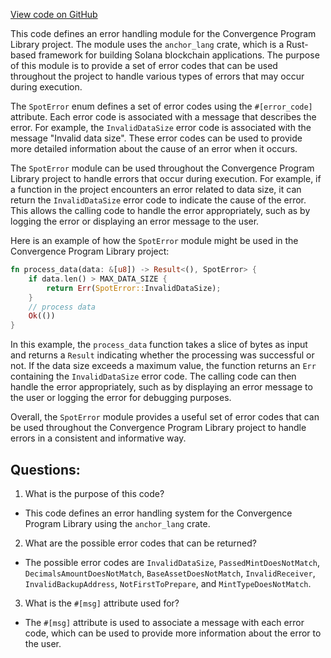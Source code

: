 [View code on GitHub](https://github.com/convergence-rfq/convergence-program-library/spot-instrument/program/src/errors.rs)

This code defines an error handling module for the Convergence Program Library project. The module uses the `anchor_lang` crate, which is a Rust-based framework for building Solana blockchain applications. The purpose of this module is to provide a set of error codes that can be used throughout the project to handle various types of errors that may occur during execution.

The `SpotError` enum defines a set of error codes using the `#[error_code]` attribute. Each error code is associated with a message that describes the error. For example, the `InvalidDataSize` error code is associated with the message "Invalid data size". These error codes can be used to provide more detailed information about the cause of an error when it occurs.

The `SpotError` module can be used throughout the Convergence Program Library project to handle errors that occur during execution. For example, if a function in the project encounters an error related to data size, it can return the `InvalidDataSize` error code to indicate the cause of the error. This allows the calling code to handle the error appropriately, such as by logging the error or displaying an error message to the user.

Here is an example of how the `SpotError` module might be used in the Convergence Program Library project:

```rust
fn process_data(data: &[u8]) -> Result<(), SpotError> {
    if data.len() > MAX_DATA_SIZE {
        return Err(SpotError::InvalidDataSize);
    }
    // process data
    Ok(())
}
```

In this example, the `process_data` function takes a slice of bytes as input and returns a `Result` indicating whether the processing was successful or not. If the data size exceeds a maximum value, the function returns an `Err` containing the `InvalidDataSize` error code. The calling code can then handle the error appropriately, such as by displaying an error message to the user or logging the error for debugging purposes.

Overall, the `SpotError` module provides a useful set of error codes that can be used throughout the Convergence Program Library project to handle errors in a consistent and informative way.
## Questions: 
 1. What is the purpose of this code?
- This code defines an error handling system for the Convergence Program Library using the `anchor_lang` crate.

2. What are the possible error codes that can be returned?
- The possible error codes are `InvalidDataSize`, `PassedMintDoesNotMatch`, `DecimalsAmountDoesNotMatch`, `BaseAssetDoesNotMatch`, `InvalidReceiver`, `InvalidBackupAddress`, `NotFirstToPrepare`, and `MintTypeDoesNotMatch`.

3. What is the `#[msg]` attribute used for?
- The `#[msg]` attribute is used to associate a message with each error code, which can be used to provide more information about the error to the user.